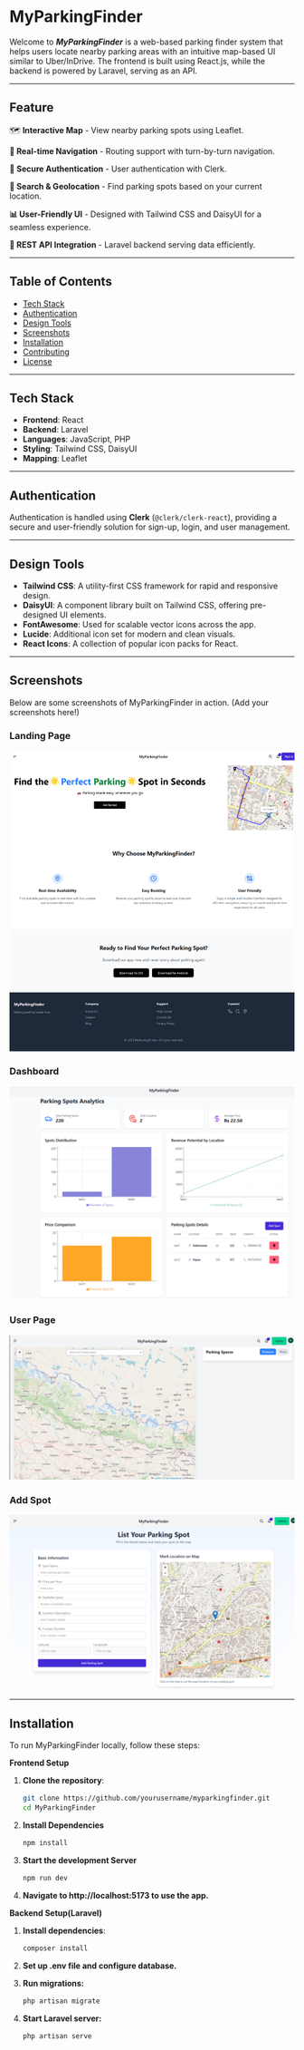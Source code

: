 # MyParkingFinder

Welcome to ***MyParkingFinder*** is a web-based parking finder system that helps users locate nearby parking areas with an intuitive map-based UI similar to Uber/InDrive. The frontend is built using React.js, while the backend is powered by Laravel, serving as an API.

---
## Feature
🗺️ **Interactive Map** - View nearby parking spots using Leaflet.

**🚗 Real-time Navigation** - Routing support with turn-by-turn navigation.

**🔐 Secure Authentication** - User authentication with Clerk.

**📍 Search & Geolocation** - Find parking spots based on your current location.

**📊 User-Friendly UI** - Designed with Tailwind CSS and DaisyUI for a seamless experience.

**📡 REST API Integration** - Laravel backend serving data efficiently.

---

## Table of Contents
- [Tech Stack](#tech-stack)
- [Authentication](#authentication)
- [Design Tools](#design-tools)
- [Screenshots](#screenshots)
- [Installation](#installation)
- [Contributing](#contributing)
- [License](#license)


---

## Tech Stack
- **Frontend**: React
- **Backend**: Laravel
- **Languages**: JavaScript, PHP
- **Styling**: Tailwind CSS, DaisyUI
- **Mapping**: Leaflet

---
## Authentication
Authentication is handled using **Clerk** (`@clerk/clerk-react`), providing a secure and user-friendly solution for sign-up, login, and user management.

---

## Design Tools
- **Tailwind CSS**: A utility-first CSS framework for rapid and responsive design.
- **DaisyUI**: A component library built on Tailwind CSS, offering pre-designed UI elements.
- **FontAwesome**: Used for scalable vector icons across the app.
- **Lucide**: Additional icon set for modern and clean visuals.
- **React Icons**: A collection of popular icon packs for React.

---

## Screenshots
Below are some screenshots of MyParkingFinder in action. (Add your screenshots here!)

### Landing Page
![Landingpage](screenshots/landing.png)

### Dashboard
![Parking Search](screenshots/dashboard.png)

### User Page
![Parking Search](screenshots/user.png)

### Add Spot
![User Dashboard](screenshots/addspot.png)

---

## Installation
To run MyParkingFinder locally, follow these steps:

**Frontend Setup**
1. **Clone the repository**:
   ```bash
   git clone https://github.com/yourusername/myparkingfinder.git
   cd MyParkingFinder
2. **Install Dependencies**
    ```bash
    npm install
3. **Start the development Server**
    ```bash
    npm run dev
4. **Navigate to http://localhost:5173 to use the app.**

**Backend Setup(Laravel)**

1. **Install dependencies**:
    ```bash
    composer install

2. **Set up .env file and configure database.**

3. **Run migrations:**
    ```bash
    php artisan migrate

4. **Start Laravel server:**
    ```bash
    php artisan serve